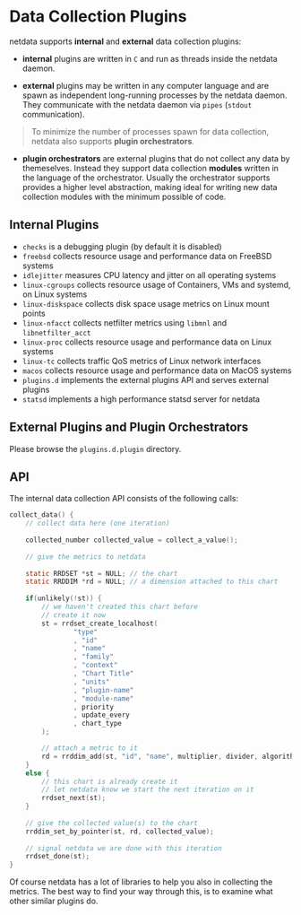 # Data Collection Plugins

netdata supports **internal** and **external** data collection plugins:

- **internal** plugins are written in `C` and run as threads inside the netdata daemon.

- **external** plugins may be written in any computer language and are spawn as independent long-running processes by the netdata daemon.
   They communicate with the netdata daemon via `pipes` (`stdout` communication).

> To minimize the number of processes spawn for data collection, netdata also supports **plugin orchestrators**.

- **plugin orchestrators** are external plugins that do not collect any data by themeselves.
   Instead they support data collection **modules** written in the language of the orchestrator.
   Usually the orchestrator supports provides a higher level abstraction, making ideal for writing new
   data collection modules with the minimum possible of code.

## Internal Plugins

- `checks` is a debugging plugin (by default it is disabled)
- `freebsd` collects resource usage and performance data on FreeBSD systems
- `idlejitter` measures CPU latency and jitter on all operating systems
- `linux-cgroups` collects resource usage of Containers, VMs and systemd, on Linux systems
- `linux-diskspace` collects disk space usage metrics on Linux mount points
- `linux-nfacct` collects netfilter metrics using `libmnl` and `libnetfilter_acct`
- `linux-proc` collects resource usage and performance data on Linux systems
- `linux-tc` collects traffic QoS metrics of Linux network interfaces
- `macos` collects resource usage and performance data on MacOS systems
- `plugins.d` implements the external plugins API and serves external plugins
- `statsd` implements a high performance statsd server for netdata

## External Plugins and Plugin Orchestrators

Please browse the `plugins.d.plugin` directory.

## API

The internal data collection API consists of the following calls:

```c
collect_data() {
    // collect data here (one iteration)
    
    collected_number collected_value = collect_a_value();
    
    // give the metrics to netdata
    
    static RRDSET *st = NULL; // the chart
    static RRDDIM *rd = NULL; // a dimension attached to this chart
    
    if(unlikely(!st)) {
        // we haven't created this chart before
        // create it now
        st = rrdset_create_localhost(
                "type"
                , "id"
                , "name"
                , "family"
                , "context"
                , "Chart Title"
                , "units"
                , "plugin-name"
                , "module-name"
                , priority
                , update_every
                , chart_type
        );

        // attach a metric to it
        rd = rrddim_add(st, "id", "name", multiplier, divider, algorithm);
    }
    else {
        // this chart is already create it
        // let netdata know we start the next iteration on it
        rrdset_next(st);
    }
    
    // give the collected value(s) to the chart
    rrddim_set_by_pointer(st, rd, collected_value);
    
    // signal netdata we are done with this iteration
    rrdset_done(st);
}
```

Of course netdata has a lot of libraries to help you also in collecting the metrics.
The best way to find your way through this, is to examine what other similar plugins do.
